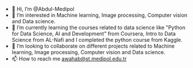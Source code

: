 - 👋 Hi, I’m @Abdul-Medipol
- 👀 I’m interested in Machine learning, Image processing, Computer vision and Data science.
- 🌱 I’m currently learning the courses related to data science like "Python for Data Science, AI and Development" from Coursera, Intro to Data Science from AL-Nafi and I completed the python course from Kaggle.
- 💞️ I’m looking to collaborate on different projects related to Machine learning, Image processing, Computer vision and Data science.
- 📫 How to reach me awahab@st.medipol.edu.tr

<!---
Abdul-Medipol/Abdul-Medipol is a ✨ special ✨ repository because its `README.md` (this file) appears on your GitHub profile.
You can click the Preview link to take a look at your changes.
--->
